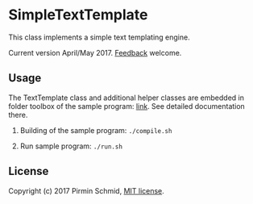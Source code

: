 SimpleTextTemplate
==================

This class implements a simple text templating engine.

Current version April/May 2017.  [Feedback][feedback] welcome.


Usage
-----

The TextTemplate class and additional helper classes are embedded in folder toolbox of the sample program: [link][link]. See detailed documentation there.

1) Building of the sample program: ```./compile.sh```

2) Run sample program: ```./run.sh```


License
-------

Copyright (c) 2017 Pirmin Schmid, [MIT license][license].

[link]:https://github.com/pirminschmid/CppToolbox/tree/master/SimpleTextTemplate/src/SimpleTextTemplateDemo/toolbox
[license]:LICENSE
[feedback]:mailto:mailbox@pirmin-schmid.ch?subject=TextTemplate

